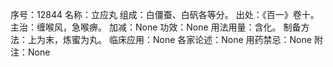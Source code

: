 序号：12844
名称：立应丸
组成：白僵蚕、白矾各等分。
出处：《百一》卷十。
主治：缠喉风，急喉痹。
加减：None
功效：None
用法用量：含化。
制备方法：上为末，炼蜜为丸。
临床应用：None
各家论述：None
用药禁忌：None
附注：None
